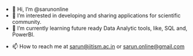 - 👋 Hi, I’m @sarunonline
- 👀 I’m interested in developing and sharing applications for scientific community.
- 🌱 I’m currently learning future ready Data Analytic tools, like, SQL and, PowerBI.
<!--- - 💞️ I’m looking to collaborate on ... --->
- 📫 How to reach me at [sarun@iitism.ac.in](mailto:sarun@iitism.ac.in) or [sarun.online@gmail.com](mailto:sarun.online@gmail.com)

<!---
sarunonline/sarunonline is a ✨ special ✨ repository because its `README.md` (this file) appears on your GitHub profile.
You can click the Preview link to take a look at your changes.
--->
